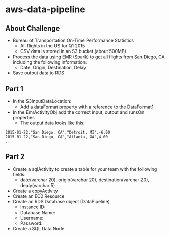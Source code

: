 # aws-data-pipeline

## About Challenge
- Bureau of Transportation On-Time Performance Statistics
  - All flights in the US for Q1 2015
  - CSV data is stored in an S3 bucket (about 500MB)
- Process the data using EMR (Spark) to get all flights from San Diego, CA including the following information:
  - Date, Origin, Destination, Delay
- Save output data to RDS

## Part 1
- In the S3InputDataLocation:
  - Add a dataFormat property with a reference to the DataFormat1
- In the EmrActivityObj add the correct input, output and runsOn properties
  - The output data looks like this:

```
2015-01-22,"San Diego, CA","Detroit, MI",-6.00
2015-01-22,"San Diego, CA","Atlanta, GA",4.00
...
```

## Part 2
- Create a sqlActivity to create a table for your team with the following fields:
  - date(varchar 20), origin(varchar 20), destination(varchar 20), dealy(varchar 5)
- Create a copyActivity
- Create an EC2 Resource 
- Create an RDS Database object (DataPipeline)
  - Instance ID: <INSTANCE-ID-OF-YOUR-RDS>
  - Database Name: <DATABASE-NAME>
  - Username: <USERNAME>
  - Password: <PASSWORD>
- Create a SQL Data Node

